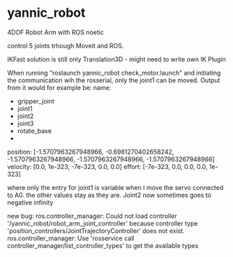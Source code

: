 # yannic_robot
4DOF Robot Arm with ROS noetic

control 5 joints trhough Moveit and ROS.

IKFast solution is still only Translation3D - might need to write own IK Plugin

When running "roslaunch yannic_robot check_motor.launch" and initiating the communication wih the rosserial, only the joint1 can be moved. Output from it would for example be:
name: 
  - gripper_joint
  - joint1
  - joint2
  - joint3
  - rotate_base
  - 
position: [-1.5707963267948966, -0.6981270402658242, -1.5707963267948966, -1.5707963267948966, -1.5707963267948966]
velocity: [0.0, 1e-323, -7e-323, 0.0, 0.0]
effort: [-7e-323, 0.0, 0.0, 0.0, 1e-323]

where only the entry for joint1 is variable when I move the servo connected to A0. the other values stay as they are. Joint2 now sometimes goes to negative infinity

new bug: ros.controller_manager: Could not load controller '/yannic_robot/robot_arm_joint_controller' because controller type 'position_controllers/JointTrajectoryController' does not exist.
ros.controller_manager: Use 'rosservice call controller_manager/list_controller_types' to get the available types
